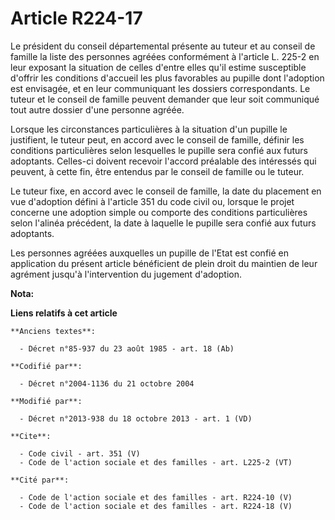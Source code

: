 # Article R224-17

Le président du conseil départemental présente au tuteur et au conseil de famille la liste des personnes agréées conformément
à l'article L. 225-2 en leur exposant la situation de celles d'entre elles qu'il estime susceptible d'offrir les conditions
d'accueil les plus favorables au pupille dont l'adoption est envisagée, et en leur communiquant les dossiers correspondants.
Le tuteur et le conseil de famille peuvent demander que leur soit communiqué tout autre dossier d'une personne agréée. 

Lorsque les circonstances particulières à la situation d'un pupille le justifient, le tuteur peut, en accord avec le conseil
de famille, définir les conditions particulières selon lesquelles le pupille sera confié aux futurs adoptants. Celles-ci
doivent recevoir l'accord préalable des intéressés qui peuvent, à cette fin, être entendus par le conseil de famille ou le
tuteur. 

Le tuteur fixe, en accord avec le conseil de famille, la date du placement en vue d'adoption défini à l'article 351 du code
civil ou, lorsque le projet concerne une adoption simple ou comporte des conditions particulières selon l'alinéa précédent,
la date à laquelle le pupille sera confié aux futurs adoptants. 

Les personnes agréées auxquelles un pupille de l'Etat est confié en application du présent article bénéficient de plein droit
du maintien de leur agrément jusqu'à l'intervention du jugement d'adoption.

**Nota:**



**Liens relatifs à cet article**

	**Anciens textes**:

	  - Décret n°85-937 du 23 août 1985 - art. 18 (Ab)

	**Codifié par**:

	  - Décret n°2004-1136 du 21 octobre 2004

	**Modifié par**:

	  - Décret n°2013-938 du 18 octobre 2013 - art. 1 (VD)

	**Cite**:

	  - Code civil - art. 351 (V)
	  - Code de l'action sociale et des familles - art. L225-2 (VT)

	**Cité par**:

	  - Code de l'action sociale et des familles - art. R224-10 (V)
	  - Code de l'action sociale et des familles - art. R224-18 (V)
